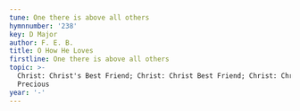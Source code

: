 ```yaml
---
tune: One there is above all others
hymnnumber: '238'
key: D Major
author: F. E. B.
title: O How He Loves
firstline: One there is above all others
topic: >-
  Christ: Christ's Best Friend; Christ: Christ Best Friend; Christ: Christ
  Precious
year: '-'
---
```

